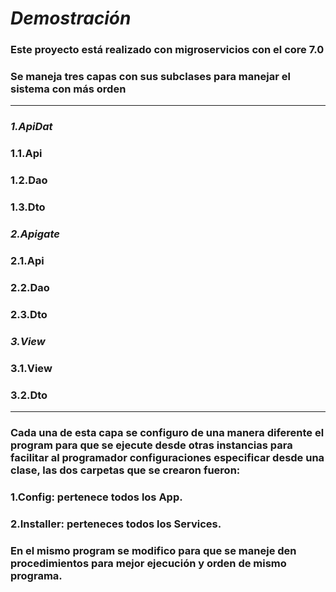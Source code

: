 # ***Demostración***
### Este proyecto está realizado con migroservicios con el core 7.0
### Se maneja tres capas con sus subclases para manejar el sistema con más orden
***
###  ***1.ApiDat***
###   1.1.Api 
###   1.2.Dao
###   1.3.Dto
### ***2.Apigate***
###    2.1.Api
###    2.2.Dao
###    2.3.Dto
### ***3.View***
###    3.1.View
###    3.2.Dto
***
### Cada una de esta capa se configuro de una manera diferente el program para que se ejecute desde otras instancias para facilitar al programador configuraciones especificar desde una clase, las dos carpetas que se crearon fueron:
### 1.Config: pertenece todos los App.
### 2.Installer: perteneces todos los Services.
### En el mismo program se modifico para que se maneje den procedimientos para mejor ejecución y orden de mismo programa.
